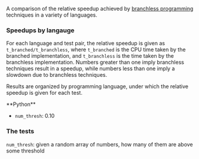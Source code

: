 
A comparison of the relative speedup achieved by [branchless programming](https://dev.to/jobinrjohnson/branchless-programming-does-it-really-matter-20j4) techniques in a variety of languages.


### Speedups by langauge
For each language and test pair, the relative speedup is given as `t_branched/t_branchless`, where `t_branched` is the CPU time taken by the branched implementation, and `t_branchless` is the time taken by the branchless implementation.
Numbers greater than one imply branchless techniques result in a speedup, while numbers less than one imply a slowdown due to branchless techniques.

Results are organized by programming language, under which the relative speedup is given for each test.

<results start here>
**Python**

- `num_thresh`: 0.10

<results end here>

<you should autogenerate a plot on run>
<bar plot with up and down bars around ratio=1>
<generate plot, capture as file, then link to file name in README>

### The tests
`num_thresh`: given a random array of numbers, how many of them are above some threshold

